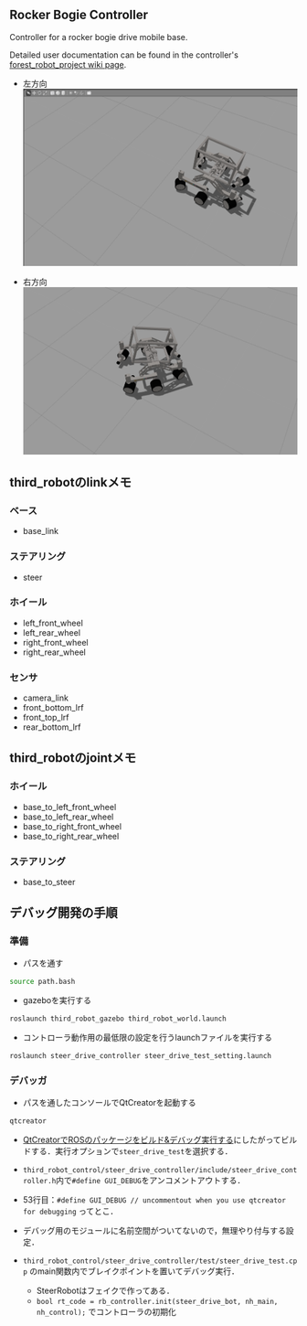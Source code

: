 ## Rocker Bogie Controller ##

Controller for a rocker bogie drive mobile base.

Detailed user documentation can be found in the controller's [forest_robot_project wiki page](https://github.com/Nishida-Lab/forest_robot_project/wiki/rocker_bogie_controller).

- 左方向
![左方向](https://github.com/Nishida-Lab/forest_robot_project/blob/add_fr01_rocker_bogie_controller/fr01_control/rocker_bogie_controller/.fig/rocker_bogie_right.png)

- 右方向
![右方向](https://github.com/Nishida-Lab/forest_robot_project/blob/add_fr01_rocker_bogie_controller/fr01_control/rocker_bogie_controller/.fig/rocker_bogie_left.png)

## third_robotのlinkメモ
### ベース
- base_link

### ステアリング
- steer

### ホイール
- left_front_wheel
- left_rear_wheel
- right_front_wheel
- right_rear_wheel

### センサ
- camera_link
- front_bottom_lrf
- front_top_lrf
- rear_bottom_lrf

## third_robotのjointメモ
### ホイール
- base_to_left_front_wheel
- base_to_left_rear_wheel
- base_to_right_front_wheel
- base_to_right_rear_wheel

### ステアリング
- base_to_steer

## デバッグ開発の手順
### 準備
- パスを通す

```bash
source path.bash
```

- gazeboを実行する
```bash
roslaunch third_robot_gazebo third_robot_world.launch 
```

- コントローラ動作用の最低限の設定を行うlaunchファイルを実行する
```bash
roslaunch steer_drive_controller steer_drive_test_setting.launch 
```

### デバッガ
- パスを通したコンソールでQtCreatorを起動する
```bash
qtcreator
```

- [QtCreatorでROSのパッケージをビルド&デバッグ実行する](http://qiita.com/MoriKen/items/ea41e485929e0724d15e)にしたがってビルドする．実行オプションで`steer_drive_test`を選択する．

- `third_robot_control/steer_drive_controller/include/steer_drive_controller.h`内で`#define GUI_DEBUG`をアンコメントアウトする．
 - 53行目：`#define GUI_DEBUG // uncommentout when you use qtcreator for debugging` ってとこ．
 - デバッグ用のモジュールに名前空間がついてないので，無理やり付与する設定．

- `third_robot_control/steer_drive_controller/test/steer_drive_test.cpp` のmain関数内でブレイクポイントを置いてデバッグ実行．
  - SteerRobotはフェイクで作ってある．
  - `bool rt_code = rb_controller.init(steer_drive_bot, nh_main, nh_control);` でコントローラの初期化
  
